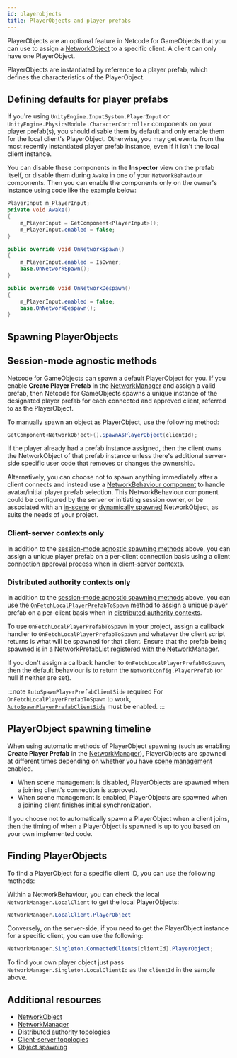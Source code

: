 ```yaml
---
id: playerobjects
title: PlayerObjects and player prefabs
---
```


PlayerObjects are an optional feature in Netcode for GameObjects that you can use to assign a [NetworkObject](networkobject.md) to a specific client. A client can only have one PlayerObject.

PlayerObjects are instantiated by reference to a player prefab, which defines the characteristics of the PlayerObject.

## Defining defaults for player prefabs

If you're using `UnityEngine.InputSystem.PlayerInput` or `UnityEngine.PhysicsModule.CharacterController` components on your player prefab(s), you should disable them by default and only enable them for the local client's PlayerObject. Otherwise, you may get events from the most recently instantiated player prefab instance, even if it isn't the local client instance.

You can disable these components in the **Inspector** view on the prefab itself, or disable them during `Awake` in one of your `NetworkBehaviour` components. Then you can enable the components only on the owner's instance using code like the example below:

```csharp
PlayerInput m_PlayerInput;
private void Awake()
{
    m_PlayerInput = GetComponent<PlayerInput>();
    m_PlayerInput.enabled = false;
}

public override void OnNetworkSpawn()
{
    m_PlayerInput.enabled = IsOwner;
    base.OnNetworkSpawn();
}

public override void OnNetworkDespawn()
{
    m_PlayerInput.enabled = false;
    base.OnNetworkDespawn();
}
```

## Spawning PlayerObjects

## Session-mode agnostic methods

Netcode for GameObjects can spawn a default PlayerObject for you. If you enable **Create Player Prefab** in the [NetworkManager](../components/networkmanager.md) and assign a valid prefab, then Netcode for GameObjects spawns a unique instance of the designated player prefab for each connected and approved client, referred to as the PlayerObject.

To manually spawn an object as PlayerObject, use the following method:

```csharp
GetComponent<NetworkObject>().SpawnAsPlayerObject(clientId);
```

If the player already had a prefab instance assigned, then the client owns the NetworkObject of that prefab instance unless there's additional server-side specific user code that removes or changes the ownership.

Alternatively, you can choose not to spawn anything immediately after a client connects and instead use a [NetworkBehaviour component](networkbehaviour.md) to handle avatar/initial player prefab selection. This NetworkBehaviour component could be configured by the server or initiating session owner, or be associated with an [in-scene](scenemanagement/inscene-placed-networkobjects.md) or [dynamically spawned](object-spawning.md#dynamically-spawned-network-prefabs) NetworkObject, as suits the needs of your project.

### Client-server contexts only

In addition to the [session-mode agnostic spawning methods](#session-mode-agnostic-methods) above, you can assign a unique player prefab on a per-client connection basis using a client [connection approval process](connection-approval.md) when in [client-server contexts](../terms-concepts/client-server.md).

### Distributed authority contexts only

In addition to the [session-mode agnostic spawning methods](#session-mode-agnostic-methods) above, you can use the [`OnFetchLocalPlayerPrefabToSpawn`](https://docs.unity3d.com/Packages/com.unity.netcode.gameobjects@latest?subfolder=/api/Unity.Netcode.NetworkManager.html#Unity_Netcode_NetworkManager_OnFetchLocalPlayerPrefabToSpawn) method to assign a unique player prefab on a per-client basis when in [distributed authority contexts](../terms-concepts/distributed-authority.md).

To use `OnFetchLocalPlayerPrefabToSpawn` in your project, assign a callback handler to `OnFetchLocalPlayerPrefabToSpawn` and whatever the client script returns is what will be spawned for that client. Ensure that the prefab being spawned is in a NetworkPrefabList [registered with the NetworkManager](object-spawning.md#registering-a-network-prefab).

If you don't assign a callback handler to `OnFetchLocalPlayerPrefabToSpawn`, then the default behaviour is to return the `NetworkConfig.PlayerPrefab` (or null if neither are set).

:::note `AutoSpawnPlayerPrefabClientSide` required
For `OnFetchLocalPlayerPrefabToSpawn` to work, [`AutoSpawnPlayerPrefabClientSide`](https://docs.unity3d.com/Packages/com.unity.netcode.gameobjects@latest?subfolder=/api/Unity.Netcode.NetworkManager.html#Unity_Netcode_NetworkManager_AutoSpawnPlayerPrefabClientSide) must be enabled.
:::

## PlayerObject spawning timeline

When using automatic methods of PlayerObject spawning (such as enabling **Create Player Prefab** in the [NetworkManager](../components/networkmanager.md)), PlayerObjects are spawned at different times depending on whether you have [scene management](scenemanagement/scene-management-overview.md) enabled.

- When scene management is disabled, PlayerObjects are spawned when a joining client's connection is approved.
- When scene management is enabled, PlayerObjects are spawned when a joining client finishes initial synchronization.

If you choose not to automatically spawn a PlayerObject when a client joins, then the timing of when a PlayerObject is spawned is up to you based on your own implemented code.

## Finding PlayerObjects

To find a PlayerObject for a specific client ID, you can use the following methods:

Within a NetworkBehaviour, you can check the local `NetworkManager.LocalClient` to get the local PlayerObjects:

```csharp
NetworkManager.LocalClient.PlayerObject
```

Conversely, on the server-side, if you need to get the PlayerObject instance for a specific client, you can use the following:

```csharp
NetworkManager.Singleton.ConnectedClients[clientId].PlayerObject;
```

To find your own player object just pass `NetworkManager.Singleton.LocalClientId` as the `clientId` in the sample above.

## Additional resources

- [NetworkObject](networkobject.md)
- [NetworkManager](../components/networkmanager.md)
- [Distributed authority topologies](../terms-concepts/distributed-authority.md)
- [Client-server topologies](../terms-concepts/client-server.md)
- [Object spawning](object-spawning.md)
